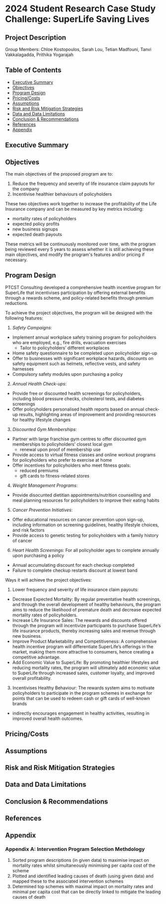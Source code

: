 # 2024 Student Research Case Study Challenge: SuperLife Saving Lives
## Project Description
Group Members: Chloe Kostopoulos, Sarah Lou, Tetian Madfouni, Tanvi Vakkalagadda, Prithika Yogarajah
## Table of Contents
- [Executive Summary](#ExecutiveSummary)
- [Objectives](#Objectives)
- [Program Design](#ProgramDesign)
- [Pricing/Costs](#Pricing/Costs)
- [Assumptions](#Assumptions)
- [Risk and Risk Mitigation Strategies](#RiskandRiskMitigationStrategies)
- [Data and Data Limitations](#DataandDataLimitations)
- [Conclusion & Recommendations](#Conclusion&Recommendations)
- [References](#References)
- [Appendix](#Appendix)
## Executive Summary
## Objectives
The main objectives of the proposed program are to: 
1. Reduce the frequency and severity of life insurance claim payouts for the company
2. Incentivise healthier behaviours of policyholders

These two objectives work together to increase the profitability of the Life Insurance company and can be measured by key metrics including:
- mortality rates of policyholders
- expected policy profits
- new business signups
- expected death payouts

These metrics will be continuously monitored over time, with the program being reviewed every 5 years to assess whether it is still achieving these main objectives, and modify the program's features and/or pricing if necessary.

## Program Design
PTCST Consulting developed a comprehensive health incentive program for SuperLife that incentivises participation by offering external benefits through a rewards scheme, and policy-related benefits through premium reductions.

To achieve the project objectives, the program will be designed with the following features:
1. _Safety Campaigns_:
- Implement annual workplace safety training program for policyholders who are employed, e.g., fire drills, evacuation exercises
  - Tailor to policyholders’ different workplaces
- Home safety questionnaire to be completed upon policyholder sign-up
- Offer to businesses with significant workplace hazards, discounts on safety equipment such as helmets, reflective vests, and safety harnesses
- Compulsory safety modules upon purchasing a policy
2. _Annual Health Check-ups_: 
- Provide free or discounted health screenings for policyholders, including blood pressure checks, cholesterol tests, and diabetes screenings
- Offer policyholders personalised health reports based on annual check-up results, highlighting areas of improvement and providing resources for healthy lifestyle changes
3. _Discounted Gym Memberships_: 
- Partner with large franchise gym centres to offer discounted gym memberships to policyholders’ closest local gym
  - renewal upon proof of membership use
- Provide access to virtual fitness classes and online workout programs for policyholders who prefer to exercise at home
- Offer incentives for policyholders who meet fitness goals:
  - reduced premiums
  - gift cards to fitness-related stores
4. _Weight Management Programs_: 
- Provide disocunted dietitian appointments/nutrition counselling and meal planning resources for policyholders to improve their eating habits
5. _Cancer Prevention Initiatives_: 
- Offer educational resources on cancer prevention upon sign-up, including information on screening guidelines, healthy lifestyle choices, and risk factors
- Provide access to genetic testing for policyholders with a family history of cancer
6. _Heart Health Screenings_:
For all policyholder ages to complete annually upon purchasing a policy
- Annual accumulating discount for each checkup completed
- Failure to complete checkup restarts discount at lowest band

Ways it will achieve the project objectives:
1. Lower frequency and severity of life insurance claim payouts:
  - Decrease Expected Mortality: By regular preventative health screenings, and through the overall development of healthy behaviours, the program aims to reduce the likelihood of premature death and decrease expected mortality rates of policyholders.
  - Increase Life Insurance Sales: The rewards and discounts offered through the program will incentivize participants to purchase SuperLife’s life insurance products, thereby increasing sales and revenue through new business.
  - Improve Product Marketability and Competitiveness: A comprehensive health incentive program will differentiate SuperLife’s offerings in the market, making them more attractive to consumers, hence creating a competitive advantage.
  - Add Economic Value to SuperLife: By promoting healthier lifestyles and reducing mortality rates, the program will ultimately add economic value to SuperLife through increased sales, customer loyalty, and improved overall profitability.

3. Incentivises Healthy Behaviour: The rewards system aims to motivate policyholders to participate in the program schemes in exchange for points that can be used to redeem cash or gift cards of well-known brands
  - indirectly encourages engagement in healthy activities, resulting in improved overall health outcomes.

## Pricing/Costs
## Assumptions
## Risk and Risk Mitigation Strategies
## Data and Data Limitations
## Conclusion & Recommendations
## References
## Appendix 
### Appendix A: Intervention Program Selection Methdology 
1. Sorted ​​program descriptions (in given data) to maximise impact on mortality rates whilst simultaneously minimising per capita cost of the scheme
2. Plotted and identified leading causes of death (using given data) and mapped these to the associated intervention schemes
3. Determined top schemes with maximal impact on mortality rates and minimal per capita cost that can be directly linked to mitigate the leading causes of death

